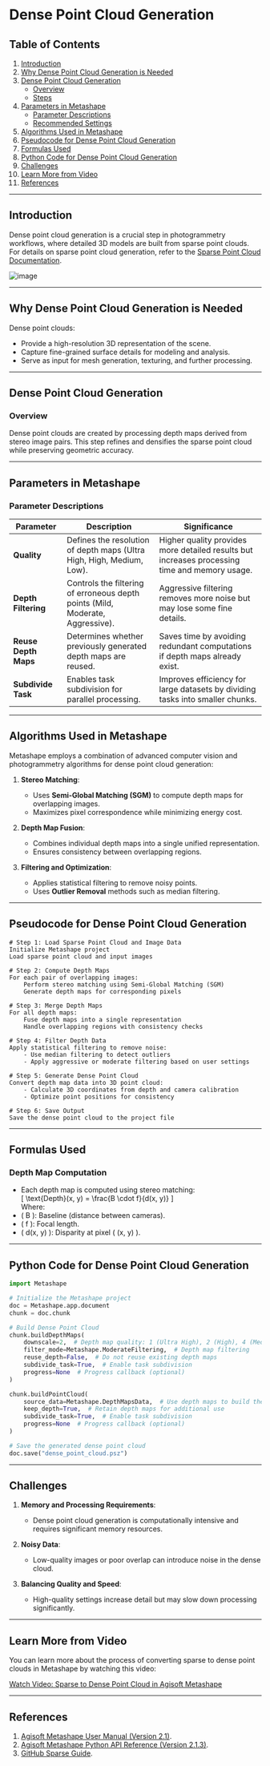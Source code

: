# Dense Point Cloud Generation  

## Table of Contents  
1. [Introduction](#introduction)  
2. [Why Dense Point Cloud Generation is Needed](#why-dense-point-cloud-generation-is-needed)  
3. [Dense Point Cloud Generation](#dense-point-cloud-generation)  
   - [Overview](#overview)  
   - [Steps](#steps)  
4. [Parameters in Metashape](#parameters-in-metashape)  
   - [Parameter Descriptions](#parameter-descriptions)  
   - [Recommended Settings](#recommended-settings)  
5. [Algorithms Used in Metashape](#algorithms-used-in-metashape)  
6. [Pseudocode for Dense Point Cloud Generation](#pseudocode-for-dense-point-cloud-generation)  
7. [Formulas Used](#formulas-used)  
8. [Python Code for Dense Point Cloud Generation](#python-code-for-dense-point-cloud-generation)  
9. [Challenges](#challenges)  
10. [Learn More from Video](#learn-more-from-video)  
11. [References](#references)  

---

## Introduction  
Dense point cloud generation is a crucial step in photogrammetry workflows, where detailed 3D models are built from sparse point clouds. For details on sparse point cloud generation, refer to the [Sparse Point Cloud Documentation](https://github.com/tamer017/Multi-Angular-Photogrammetry/blob/master/docs/sparse_point_cloud.md).  

![image](https://github.com/user-attachments/assets/7ef88b54-72ff-4a73-a429-675377bc9d64)

---

## Why Dense Point Cloud Generation is Needed  
Dense point clouds:  
- Provide a high-resolution 3D representation of the scene.  
- Capture fine-grained surface details for modeling and analysis.  
- Serve as input for mesh generation, texturing, and further processing.  

---

## Dense Point Cloud Generation  

### Overview  
Dense point clouds are created by processing depth maps derived from stereo image pairs. This step refines and densifies the sparse point cloud while preserving geometric accuracy.  

---

## Parameters in Metashape  

### Parameter Descriptions  

| **Parameter**         | **Description**                                                                 | **Significance**                                                                                                                                        |  
|------------------------|---------------------------------------------------------------------------------|--------------------------------------------------------------------------------------------------------------------------------------------------------|  
| **Quality**            | Defines the resolution of depth maps (Ultra High, High, Medium, Low).           | Higher quality provides more detailed results but increases processing time and memory usage.                                                           |  
| **Depth Filtering**    | Controls the filtering of erroneous depth points (Mild, Moderate, Aggressive).  | Aggressive filtering removes more noise but may lose some fine details.                                                                                |  
| **Reuse Depth Maps**   | Determines whether previously generated depth maps are reused.                  | Saves time by avoiding redundant computations if depth maps already exist.                                                                              |  
| **Subdivide Task**     | Enables task subdivision for parallel processing.                               | Improves efficiency for large datasets by dividing tasks into smaller chunks.                                                                           |  

---

## Algorithms Used in Metashape  

Metashape employs a combination of advanced computer vision and photogrammetry algorithms for dense point cloud generation:

1. **Stereo Matching**:  
   - Uses **Semi-Global Matching (SGM)** to compute depth maps for overlapping images.  
   - Maximizes pixel correspondence while minimizing energy cost.

2. **Depth Map Fusion**:  
   - Combines individual depth maps into a single unified representation.  
   - Ensures consistency between overlapping regions.

3. **Filtering and Optimization**:  
   - Applies statistical filtering to remove noisy points.  
   - Uses **Outlier Removal** methods such as median filtering.  

---

## Pseudocode for Dense Point Cloud Generation  

```plaintext
# Step 1: Load Sparse Point Cloud and Image Data
Initialize Metashape project
Load sparse point cloud and input images

# Step 2: Compute Depth Maps
For each pair of overlapping images:
    Perform stereo matching using Semi-Global Matching (SGM)
    Generate depth maps for corresponding pixels

# Step 3: Merge Depth Maps
For all depth maps:
    Fuse depth maps into a single representation
    Handle overlapping regions with consistency checks

# Step 4: Filter Depth Data
Apply statistical filtering to remove noise:
    - Use median filtering to detect outliers
    - Apply aggressive or moderate filtering based on user settings

# Step 5: Generate Dense Point Cloud
Convert depth map data into 3D point cloud:
    - Calculate 3D coordinates from depth and camera calibration
    - Optimize point positions for consistency

# Step 6: Save Output
Save the dense point cloud to the project file
```

---

## Formulas Used  

### Depth Map Computation  
- Each depth map is computed using stereo matching:  
\[
\text{Depth}(x, y) = \frac{B \cdot f}{d(x, y)}
\]  
Where:  
- \( B \): Baseline (distance between cameras).  
- \( f \): Focal length.  
- \( d(x, y) \): Disparity at pixel \( (x, y) \).  

---

## Python Code for Dense Point Cloud Generation  

```python
import Metashape

# Initialize the Metashape project
doc = Metashape.app.document
chunk = doc.chunk

# Build Dense Point Cloud
chunk.buildDepthMaps(
    downscale=2,  # Depth map quality: 1 (Ultra High), 2 (High), 4 (Medium), 8 (Low)
    filter_mode=Metashape.ModerateFiltering,  # Depth map filtering
    reuse_depth=False,  # Do not reuse existing depth maps
    subdivide_task=True,  # Enable task subdivision
    progress=None  # Progress callback (optional)
)

chunk.buildPointCloud(
    source_data=Metashape.DepthMapsData,  # Use depth maps to build the dense cloud
    keep_depth=True,  # Retain depth maps for additional use
    subdivide_task=True,  # Enable task subdivision
    progress=None  # Progress callback (optional)
)

# Save the generated dense point cloud
doc.save("dense_point_cloud.psz")
```  

---

## Challenges  

1. **Memory and Processing Requirements**:  
   - Dense point cloud generation is computationally intensive and requires significant memory resources.  

2. **Noisy Data**:  
   - Low-quality images or poor overlap can introduce noise in the dense cloud.  

3. **Balancing Quality and Speed**:  
   - High-quality settings increase detail but may slow down processing significantly.  

---

## Learn More from Video  

You can learn more about the process of converting sparse to dense point clouds in Metashape by watching this video:  

[Watch Video: Sparse to Dense Point Cloud in Agisoft Metashape](https://www.bing.com/videos/riverview/relatedvideo?q=sparse+to+dens+point+cloud+agisoft&mid=396542CBE10F94333259396542CBE10F94333259&FORM=VIRE)

---

## References  

1. [Agisoft Metashape User Manual (Version 2.1)](https://www.agisoft.com/pdf/metashape_2_1_en.pdf).
2. [Agisoft Metashape Python API Reference (Version 2.1.3)](https://www.agisoft.com/pdf/metashape_python_api_2_1_3.pdf).
3. [GitHub Sparse Guide](https://github.com/tamer017/Multi-Angular-Photogrammetry/blob/master/docs/sparse_point_cloud.md). 


